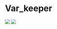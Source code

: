 # Var_keeper

![](https://github.com/gingerrooty/var_keeper/actions/workflows/staging.yml/badge.svg) ![](https://img.shields.io/docker/v/gingerrooty/var_keeper?label=build%20for%20commit&sort=date)


